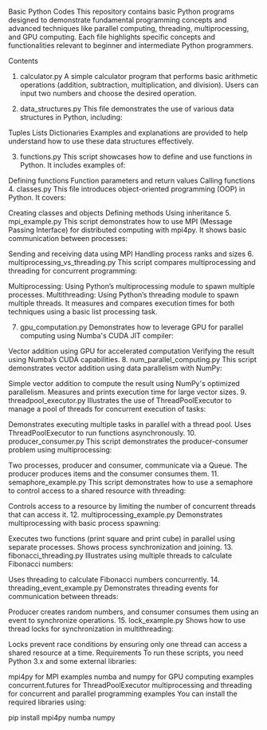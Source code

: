 Basic Python Codes
This repository contains basic Python programs designed to demonstrate fundamental programming concepts and advanced techniques like parallel computing, threading, multiprocessing, and GPU computing. Each file highlights specific concepts and functionalities relevant to beginner and intermediate Python programmers.

Contents
1. calculator.py
A simple calculator program that performs basic arithmetic operations (addition, subtraction, multiplication, and division). Users can input two numbers and choose the desired operation.

2. data_structures.py
This file demonstrates the use of various data structures in Python, including:

Tuples
Lists
Dictionaries
Examples and explanations are provided to help understand how to use these data structures effectively.

3. functions.py
This script showcases how to define and use functions in Python. It includes examples of:

Defining functions
Function parameters and return values
Calling functions
4. classes.py
This file introduces object-oriented programming (OOP) in Python. It covers:

Creating classes and objects
Defining methods
Using inheritance
5. mpi_example.py
This script demonstrates how to use MPI (Message Passing Interface) for distributed computing with mpi4py. It shows basic communication between processes:

Sending and receiving data using MPI
Handling process ranks and sizes
6. multiprocessing_vs_threading.py
This script compares multiprocessing and threading for concurrent programming:

Multiprocessing: Using Python’s multiprocessing module to spawn multiple processes.
Multithreading: Using Python’s threading module to spawn multiple threads.
It measures and compares execution times for both techniques using a basic list processing task.

7. gpu_computation.py
Demonstrates how to leverage GPU for parallel computing using Numba's CUDA JIT compiler:

Vector addition using GPU for accelerated computation
Verifying the result using Numba’s CUDA capabilities.
8. num_parallel_computing.py
This script demonstrates vector addition using data parallelism with NumPy:

Simple vector addition to compute the result using NumPy's optimized parallelism.
Measures and prints execution time for large vector sizes.
9. threadpool_executor.py
Illustrates the use of ThreadPoolExecutor to manage a pool of threads for concurrent execution of tasks:

Demonstrates executing multiple tasks in parallel with a thread pool.
Uses ThreadPoolExecutor to run functions asynchronously.
10. producer_consumer.py
This script demonstrates the producer-consumer problem using multiprocessing:

Two processes, producer and consumer, communicate via a Queue.
The producer produces items and the consumer consumes them.
11. semaphore_example.py
This script demonstrates how to use a semaphore to control access to a shared resource with threading:

Controls access to a resource by limiting the number of concurrent threads that can access it.
12. multiprocessing_example.py
Demonstrates multiprocessing with basic process spawning:

Executes two functions (print square and print cube) in parallel using separate processes.
Shows process synchronization and joining.
13. fibonacci_threading.py
Illustrates using multiple threads to calculate Fibonacci numbers:

Uses threading to calculate Fibonacci numbers concurrently.
14. threading_event_example.py
Demonstrates threading events for communication between threads:

Producer creates random numbers, and consumer consumes them using an event to synchronize operations.
15. lock_example.py
Shows how to use thread locks for synchronization in multithreading:

Locks prevent race conditions by ensuring only one thread can access a shared resource at a time.
Requirements
To run these scripts, you need Python 3.x and some external libraries:

mpi4py for MPI examples
numba and numpy for GPU computing examples
concurrent.futures for ThreadPoolExecutor
multiprocessing and threading for concurrent and parallel programming examples
You can install the required libraries using:

pip install mpi4py numba numpy